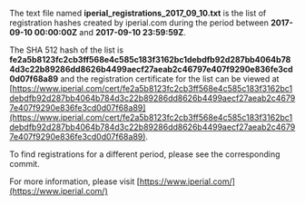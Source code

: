 The text file named **iperial_registrations_2017_09_10.txt** is the list of registration hashes created by iperial.com during the period between **2017-09-10 00:00:00Z** and **2017-09-10 23:59:59Z**.

The SHA 512 hash of the list is **fe2a5b8123fc2cb3ff568e4c585c183f3162bc1debdfb92d287bb4064b784d3c22b89286dd8626b4499aecf27aeab2c46797e407f9290e836fe3cd0d07f68a89** and the registration certificate for the list can be viewed at [https://www.iperial.com/cert/fe2a5b8123fc2cb3ff568e4c585c183f3162bc1debdfb92d287bb4064b784d3c22b89286dd8626b4499aecf27aeab2c46797e407f9290e836fe3cd0d07f68a89](https://www.iperial.com/cert/fe2a5b8123fc2cb3ff568e4c585c183f3162bc1debdfb92d287bb4064b784d3c22b89286dd8626b4499aecf27aeab2c46797e407f9290e836fe3cd0d07f68a89).

To find registrations for a different period, please see the corresponding commit.

For more information, please visit [https://www.iperial.com/](https://www.iperial.com/)
